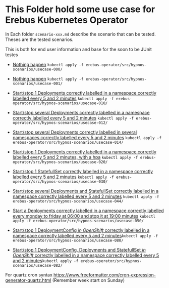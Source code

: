 # This Folder hold some use case for Erebus Kubernetes Operator 

In Each folder `scenario-xxx.md` describe the scenario that can be tested.
Theses are the tested scenarios.

This is both for end user information and base for the soon to be JUnit testes 

- [Nothing happen](usecase-000/) `kubectl apply -f erebus-operator/src/hypnos-scenarios/usecase-000/`
- [Nothing happen](usecase-001/) `kubectl apply -f erebus-operator/src/hypnos-scenarios/usecase-001/`
  

- [Start/stop 1 Deployments correctly labelled in a namespace correctly labelled  every 5 and 2 minutes](usecase-010/) `kubectl apply -f erebus-operator/src/hypnos-scenarios/usecase-010/`
- [Start/stop several Deployments correctly labelled in a namespace correctly labelled  every 5 and 2 minutes](usecase-012/) `kubectl apply -f erebus-operator/src/hypnos-scenarios/usecase-012/`
- [Start/stop several Deployments correctly labelled in several namespaces correctly labelled  every 5 and 2 minutes](usecase-014/) `kubectl apply -f erebus-operator/src/hypnos-scenarios/usecase-014/`


- [Start/stop 1 Deployments correctly labelled in a namespace correctly labelled  every 5 and 2 minutes, with a hpa](usecase-020/) `kubectl apply -f erebus-operator/src/hypnos-scenarios/usecase-020/`


- [Start/stop 1 StatefullSet correctly labelled in a namespace correctly labelled every 5 and 2 minutes](usecase-030/) `kubectl apply -f erebus-operator/src/hypnos-scenarios/usecase-030/`


- [Start/stop several Deployments and StatefullSet correctly labelled in a namespace correctly labelled every 5 and 2 minutes](usecase-044/) `kubectl apply -f erebus-operator/src/hypnos-scenarios/usecase-044/`

- [Start a Deployments correctly labelled in a namespace correctly labelled every monday to friday at 06:00 and stop it at 19:00 minutes](usecase-050/) `kubectl apply -f erebus-operator/src/hypnos-scenarios/usecase-050/`


- [Start/stop 1 DeploymentConfig _in OpenShift_ correctly labelled in a namespace correctly labelled every 5 and 2 minutes](usecase-080/)`kubectl apply -f erebus-operator/src/hypnos-scenarios/usecase-080/`
- [Start/stop 1 DeploymentConfig, Deployments and StatefullSet _in OpenShift_ correctly labelled in a namespace correctly labelled every 5 and 2 minutes](usecase-082/)`kubectl apply -f erebus-operator/src/hypnos-scenarios/usecase-082/`

For quartz cron syntax https://www.freeformatter.com/cron-expression-generator-quartz.html (Remember week start on Sunday)



